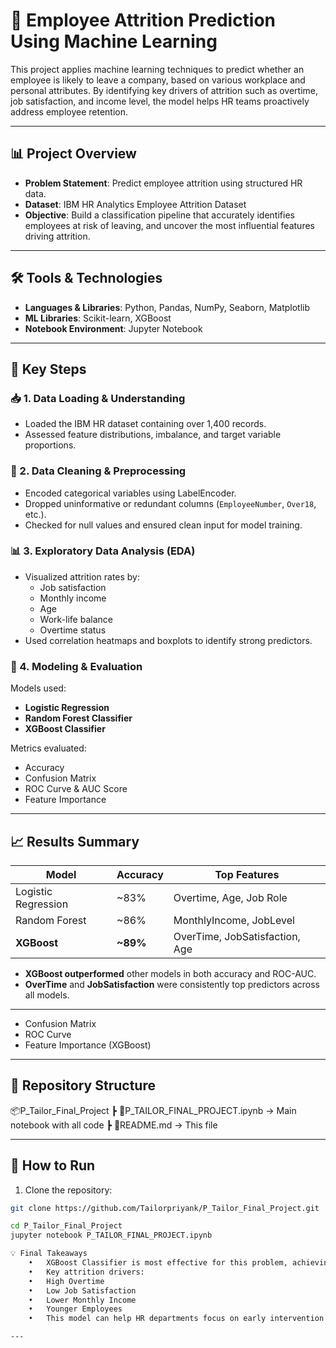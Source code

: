 # 🧠 Employee Attrition Prediction Using Machine Learning

This project applies machine learning techniques to predict whether an employee is likely to leave a company, based on various workplace and personal attributes. By identifying key drivers of attrition such as overtime, job satisfaction, and income level, the model helps HR teams proactively address employee retention.

---

## 📊 Project Overview

- **Problem Statement**: Predict employee attrition using structured HR data.
- **Dataset**: IBM HR Analytics Employee Attrition Dataset
- **Objective**: Build a classification pipeline that accurately identifies employees at risk of leaving, and uncover the most influential features driving attrition.

---

## 🛠️ Tools & Technologies

- **Languages & Libraries**: Python, Pandas, NumPy, Seaborn, Matplotlib
- **ML Libraries**: Scikit-learn, XGBoost
- **Notebook Environment**: Jupyter Notebook

---

## 🧠 Key Steps

### 📥 1. Data Loading & Understanding
- Loaded the IBM HR dataset containing over 1,400 records.
- Assessed feature distributions, imbalance, and target variable proportions.

### 🧹 2. Data Cleaning & Preprocessing
- Encoded categorical variables using LabelEncoder.
- Dropped uninformative or redundant columns (`EmployeeNumber`, `Over18`, etc.).
- Checked for null values and ensured clean input for model training.

### 📊 3. Exploratory Data Analysis (EDA)
- Visualized attrition rates by:
  - Job satisfaction
  - Monthly income
  - Age
  - Work-life balance
  - Overtime status
- Used correlation heatmaps and boxplots to identify strong predictors.

### 🤖 4. Modeling & Evaluation
Models used:
- **Logistic Regression**
- **Random Forest Classifier**
- **XGBoost Classifier**

Metrics evaluated:
- Accuracy
- Confusion Matrix
- ROC Curve & AUC Score
- Feature Importance

---

## 📈 Results Summary

| Model               | Accuracy | Top Features                   |
|--------------------|----------|--------------------------------|
| Logistic Regression| ~83%     | Overtime, Age, Job Role        |
| Random Forest      | ~86%     | MonthlyIncome, JobLevel        |
| **XGBoost**        | **~89%** | OverTime, JobSatisfaction, Age |

- **XGBoost outperformed** other models in both accuracy and ROC-AUC.
- **OverTime** and **JobSatisfaction** were consistently top predictors across all models.

---


- Confusion Matrix
- ROC Curve
- Feature Importance (XGBoost)

---

## 📂 Repository Structure
📦P_Tailor_Final_Project
┣ 📄P_TAILOR_FINAL_PROJECT.ipynb  → Main notebook with all code
┣ 📄README.md                     → This file

---

## 🚀 How to Run

1. Clone the repository:
```bash
git clone https://github.com/Tailorpriyank/P_Tailor_Final_Project.git

cd P_Tailor_Final_Project
jupyter notebook P_TAILOR_FINAL_PROJECT.ipynb

💡 Final Takeaways
	•	XGBoost Classifier is most effective for this problem, achieving ~89% accuracy.
	•	Key attrition drivers:
	•	High Overtime
	•	Low Job Satisfaction
	•	Lower Monthly Income
	•	Younger Employees
	•	This model can help HR departments focus on early intervention for high-risk employees, saving on turnover costs and improving workplace engagement.

---
